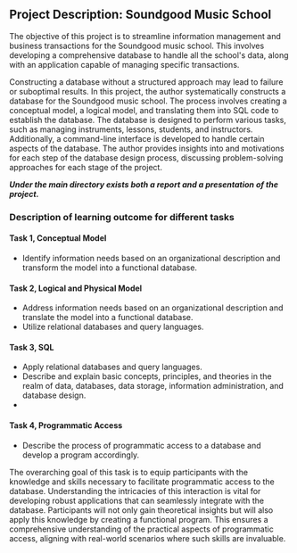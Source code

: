 
## Project Description: Soundgood Music School
The objective of this project is to streamline information management and business transactions for the Soundgood music school. This involves developing a comprehensive database to handle all the school's data, along with an application capable of managing specific transactions.

Constructing a database without a structured approach may lead to failure or suboptimal results. In this project, the author systematically constructs a database for the Soundgood music school. The process involves creating a conceptual model, a logical model, and translating them into SQL code to establish the database. The database is designed to perform various tasks, such as managing instruments, lessons, students, and instructors. Additionally, a command-line interface is developed to handle certain aspects of the database. The author provides insights into and motivations for each step of the database design process, discussing problem-solving approaches for each stage of the project.

***Under the main directory exists both a report and a presentation of the project.***

### Description of learning outcome for different tasks
#### Task 1, Conceptual Model
- Identify information needs based on an organizational description and transform the model into a functional database.

#### Task 2, Logical and Physical Model
- Address information needs based on an organizational description and translate the model into a functional database.
- Utilize relational databases and query languages.

#### Task 3, SQL
- Apply relational databases and query languages.
- Describe and explain basic concepts, principles, and theories in the realm of data, databases, data storage, information administration, and database design.
- 
#### Task 4, Programmatic Access
- Describe the process of programmatic access to a database and develop a program accordingly.

The overarching goal of this task is to equip participants with the knowledge and skills necessary to facilitate programmatic access to the database. Understanding the intricacies of this interaction is vital for developing robust applications that can seamlessly integrate with the database. Participants will not only gain theoretical insights but will also apply this knowledge by creating a functional program. This ensures a comprehensive understanding of the practical aspects of programmatic access, aligning with real-world scenarios where such skills are invaluable.

